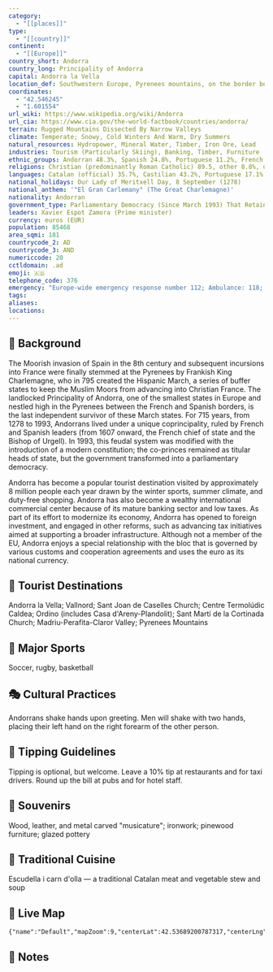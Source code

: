 ```yaml
---
category:
  - "[[places]]"
type:
  - "[[country]]"
continent:
  - "[[Europe]]"
country_short: Andorra
country_long: Principality of Andorra
capital: Andorra la Vella
location_def: Southwestern Europe, Pyrenees mountains, on the border between France and Spain
coordinates:
  - "42.546245"
  - "1.601554"
url_wiki: https://www.wikipedia.org/wiki/Andorra
url_cia: https://www.cia.gov/the-world-factbook/countries/andorra/
terrain: Rugged Mountains Dissected By Narrow Valleys
climate: Temperate; Snowy, Cold Winters And Warm, Dry Summers
natural_resources: Hydropower, Mineral Water, Timber, Iron Ore, Lead
industries: Tourism (Particularly Skiing), Banking, Timber, Furniture
ethnic_groups: Andorran 48.3%, Spanish 24.8%, Portuguese 11.2%, French 4.5%, Argentine 1.4%, other 9.8% (2021 est.)
religions: Christian (predominantly Roman Catholic) 89.5, other 8.8%, unaffiliated 1.7% (2020 est.)
languages: Catalan (official) 35.7%, Castilian 43.2%, Portuguese 17.1%, French 8.9%, English 1.8%, other 5% (2018 est.)
national_holidays: Our Lady of Meritxell Day, 8 September (1278)
national_anthem: '"El Gran Carlemany" (The Great Charlemagne)'
nationality: Andorran
government_type: Parliamentary Democracy (Since March 1993) That Retains Its Chiefs Of State In The Form Of A Co-Principality; The Two Princes Are The President Of France And Bishop Of Seu D'Urgell, Spain
leaders: Xavier Espot Zamora (Prime minister)
currency: euros (EUR)
population: 85468
area_sqmi: 181
countrycode_2: AD
countrycode_3: AND
numericcode: 20
cctldomain: .ad
emoji: 🇦🇩
telephone_code: 376
emergency: "Europe-wide emergency response number 112; Ambulance: 118; Fire: 118; Police: 110"
tags: 
aliases: 
locations:
---
```

## 🌱 Background
The Moorish invasion of Spain in the 8th century and subsequent incursions into France were finally stemmed at the Pyrenees by Frankish King Charlemagne, who in 795 created the Hispanic March, a series of buffer states to keep the Muslim Moors from advancing into Christian France. The landlocked Principality of Andorra, one of the smallest states in Europe and nestled high in the Pyrenees between the French and Spanish borders, is the last independent survivor of these March states. For 715 years, from 1278 to 1993, Andorrans lived under a unique coprincipality, ruled by French and Spanish leaders (from 1607 onward, the French chief of state and the Bishop of Urgell). In 1993, this feudal system was modified with the introduction of a modern constitution; the co-princes remained as titular heads of state, but the government transformed into a parliamentary democracy.

Andorra has become a popular tourist destination visited by approximately 8 million people each year drawn by the winter sports, summer climate, and duty-free shopping. Andorra has also become a wealthy international commercial center because of its mature banking sector and low taxes. As part of its effort to modernize its economy, Andorra has opened to foreign investment, and engaged in other reforms, such as advancing tax initiatives aimed at supporting a broader infrastructure. Although not a member of the EU, Andorra enjoys a special relationship with the bloc that is governed by various customs and cooperation agreements and uses the euro as its national currency.

## 📌 Tourist Destinations
Andorra la Vella; Vallnord; Sant Joan de Caselles Church; Centre Termolúdic Caldea; Ordino (includes Casa d'Areny-Plandolit); Sant Martí de la Cortinada Church; Madriu-Perafita-Claror Valley; Pyrenees Mountains

## 🥇 Major Sports
Soccer, rugby, basketball

## 🎭 Cultural Practices
Andorrans shake hands upon greeting. Men will shake with two hands, placing their left hand on the right forearm of the other person.

## 🫰 Tipping Guidelines
Tipping is optional, but welcome. Leave a 10% tip at restaurants and for taxi drivers. Round up the bill at pubs and for hotel staff.

## 🎁 Souvenirs
Wood, leather, and metal carved "musicature"; ironwork; pinewood furniture; glazed pottery

## 🍲 Traditional Cuisine
Escudella i carn d'olla — a traditional Catalan meat and vegetable stew and soup

## 📡 Live Map
```mapview
{"name":"Default","mapZoom":9,"centerLat":42.53689200787317,"centerLng":1.649318578964101,"query":"","chosenMapSource":0}
```

## 📒 Notes

